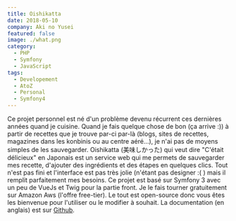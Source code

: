 ```yaml
---
title: Oishikatta
date: 2018-05-10
company: Aki no Yusei
featured: false
image: ./what.png
category:
  - PHP
  - Symfony
  - JavaScript
tags:
  - Developement
  - AtoZ
  - Personal
  - Symfony4
---
```


Ce projet personnel est né d'un problème devenu récurrent ces dernières années quand je cuisine. Quand je fais quelque chose de bon (ça arrive :)) à partir de recettes que je trouve par-ci par-là (blogs, sites de recettes, magazines dans les konbinis ou au centre aéré...), je n'ai pas de moyens simples de les sauvegarder. Oishikatta (美味しかった) qui veut dire "C'était délicieux" en Japonais est un service web qui me permets de sauvegarder mes recette, d'ajouter des ingrédients et des étapes en quelques clics. Tout n'est pas fini et l'interface est pas très jolie (n'étant pas designer :( ) mais il remplit parfaitement mes besoins. Ce projet est basé sur Symfony 3 avec un peu de VueJs et Twig pour la partie front. Je le fais tourner gratuitement sur Amazon Aws (l'offre free-tier). Le tout est open-source donc vous êtes les bienvenue pour l'utiliser ou le modifier à souhait. La documentation (en anglais) est sur [Github](https://github.com/thomasprost/oishikatta).
